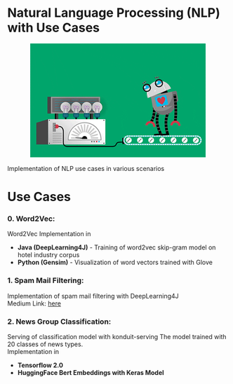 # Natural Language Processing (NLP) with Use Cases
<p align="center">
  <img src="metadata/robot.gif">
</p>  
Implementation of NLP use cases in various scenarios

# Use Cases
### **0. Word2Vec**:  
Word2Vec Implementation in  
- **Java (DeepLearning4J)** - Training of word2vec skip-gram model on hotel industry corpus  
- **Python (Gensim)** - Visualization of word vectors trained with Glove 


### **1. Spam Mail Filtering**:  
Implementation of spam mail filtering with DeepLearning4J  
Medium Link: [here](https://link.medium.com/dtyjReZQM2)


### **2. News Group Classification**:  
Serving of classification model with konduit-serving
The model trained with 20 classes of news types.  
Implementation in 
- **Tensorflow 2.0**
- **HuggingFace Bert Embeddings with Keras Model**
